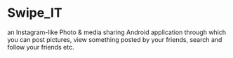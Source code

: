 # Swipe_IT
an Instagram-like Photo &amp; media sharing Android application through which you can post pictures, view something posted by your friends, search and follow your friends etc. 
